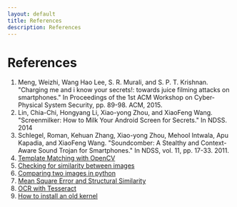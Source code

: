 ```yaml
---
layout: default
title: References
description: References
---
```

# References

1.	Meng, Weizhi, Wang Hao Lee, S. R. Murali, and S. P. T. Krishnan. "Charging me and i know your secrets!: towards juice filming attacks on smartphones." In Proceedings of the 1st ACM Workshop on Cyber-Physical System Security, pp. 89-98. ACM, 2015.
2.	Lin, Chia-Chi, Hongyang Li, Xiao-yong Zhou, and XiaoFeng Wang. "Screenmilker: How to Milk Your Android Screen for Secrets." In NDSS. 2014
3.	Schlegel, Roman, Kehuan Zhang, Xiao-yong Zhou, Mehool Intwala, Apu Kapadia, and XiaoFeng Wang. "Soundcomber: A Stealthy and Context-Aware Sound Trojan for Smartphones." In NDSS, vol. 11, pp. 17-33. 2011.
4.	[Template Matching with OpenCV](https://www.geeksforgeeks.org/template-matching-using-opencv-in-python/)
5.	[Checking for similarity between images](https://stackoverflow.com/questions/11541154/checking-images-for-similarity-with-opencv/11541587)
6.	[Comparing two images in python](https://stackoverflow.com/questions/45386603/simple-way-to-compare-two-images-in-python)
7.	[Mean Square Error and Structural Similarity](https://www.pyimagesearch.com/2014/09/15/python-compare-two-images/)
8.	[OCR with Tesseract](https://www.pyimagesearch.com/2017/07/10/using-tesseract-ocr-python/)
9.	[How to install an old kernel](https://askubuntu.com/questions/700214/how-do-i-install-an-old-kernel)
